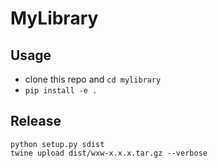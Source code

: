 # MyLibrary

## Usage

- clone this repo and `cd mylibrary`
- `pip install -e .`

## Release

```commandline
python setup.py sdist
twine upload dist/wxw-x.x.x.tar.gz --verbose
```